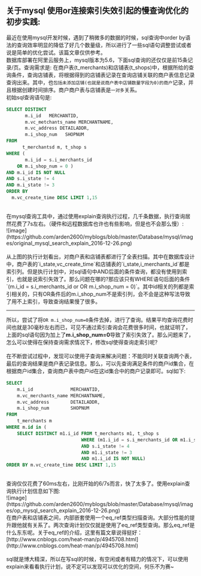 ## 关于mysql 使用or连接索引失效引起的慢查询优化的初步实践:<br>
最近在使用mysql开发时候，遇到了稍微多的数据的时候，sql查询中order by语法的查询效率明显的降低了好几个数量级，所以进行了一些sql语句调整尝试或者说是简单的优化尝试。该篇文章仅供参考。<br>
数据库部署在阿里云服务上，mysql版本为5.6，下面sql查询的还仅仅是前15条记录/页。查询需求是: 在商户表(t_merchants)和店铺表(t_shops)中，根据所给的查询条件，查询店铺表，将根据得到的店铺表记录在查询店铺关联的商户表信息记录查询出来。其中，也`包括未添加店铺(也就是说商户表中店铺数量字段为0)的商户`记录，并且根据创建时间排序。商户商户表与店铺表是`一对多`关系。<br>
初始sql查询语句是:<br>
```sql
SELECT DISTINCT
       m.i_id   MERCHANTID,
       m.vc_metchants_name MERCHANTNAME,
       m.vc_address DETAILADDR,
       m.i_shop_num   SHOPNUM
FROM 
      t_merchantsd m, t_shop s
WHERE (
       m.i_id = s.i_merchants_id
    OR m.i_shop_num = 0 )
AND m.i_id IS NOT NULL
AND s.i_state != 4
AND m.i_state != 3
ORDER BY
  m.vc_create_time DESC LIMIT 1,15
```  
<br>
在mysql查询工具中，通过使用explain查询执行过程，几千条数据，执行查询居然花费了7s左右。（硬件和远程数据库也许也有些影响，但是也不会那么慢）:<br>
![image](https://github.com/arden2600/myblogs/blob/master/Database/mysql/images/original_mysql_search_explain_2016-12-26.png) <br>
<br>
从上图的执行计划看出，对商户表和店铺表都进行了全表扫描。其中在数据库设计中，商户表的`i_state,vc_create_time`和店铺表的`i_state,i_merchants_id`都是索引列。但是执行计划中，对sql语句中AND后面的条件查询，都没有使用到索引，也就是说索引失效了。那么问题在哪的?那应该只有WHERE语句后面的条件`(m.i_id = s.i_merchants_id or  OR m.i_shop_num = 0)`。其中id相关的列都是索引相关的，只有OR条件后的m.i_shop_num不是索引列，会不会是这种写法导致了用不上索引，导致查询结果慢了很多。<br>

---
所以，尝试了将`OR m.i_shop_num=0`条件去掉，进行了查询。结果平均查询花费时间也就是30毫秒左右而已，可见不通过索引查询会花费很多时间，也就证明了，上面的sql语句因为加上了**m.i_shop_num=0**导致了索引失效了。那么问题来了，怎么可以使得在保持查询需求情况下，修改sql使得查询走索引呢?<br>
<br>
在不断尝试过程中，发现可以使用子查询来解决问题：不能同时关联查询两个表，最后的查询结果是商户表记录信息。那么，可以先查询满足条件的商户id集合，在根据商户id集合，查询商户表中商户id在这id集合中的商户记录即可。sql如下:<br>
```sql
SELECT 
    m.i_id              MERCHANTID,
    m.vc_merchants_name MERCHANTNAME,
    m.vc_address        DETAILADDR,
    m.i_shop_num        SHOPNUM
FROM 
    t_merchants m 
WHERE m.id in (
    SELECT DISTINCT m1.i_id FROM t_merchants m1, t_shop s
                            WHERE (m1.i_id = s.i_merchants_id OR m1.i_shop_num = 0)
                            AND s.i_state != 4
                            AND m1.i_state != 3
                            AND m1.i_id IS NOT NULL)
ORDER BY m.vc_create_time DESC LIMIT 1,15          
```
<br>
查询仅仅花费了60ms左右，比刚开始的6/7s而言，快了太多了。使用explain查询执行计划信息如下图:<br>
![image](https://github.com/arden2600/myblogs/blob/master/Database/mysql/images/op_mysql_search_explain_2016-12-26.png) <br>
在商户表和店铺表之间，内部嵌套使用一个eq_ref类型扫描查询。大部分性能的提升跟他就有关系了。两次查询计划仅仅就是使用了eq_ref类型查询。那么eq_ref是什么东东呢。关于eq_ref的介绍，这里有篇文章说得挺好：[http://www.cnblogs.com/heat-man/p/4945708.html](http://www.cnblogs.com/heat-man/p/4945708.html) <br>
<br>
sql就是博大精深，所以在写sql的时候，有空闲或者有精力的情况下，可以使用explain来看看执行计划，说不定可以发现可以优化的空间，何乐不为赛~
